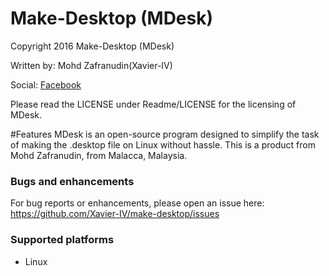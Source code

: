 # Make-Desktop (MDesk)
Copyright 2016 Make-Desktop (MDesk)

Written by: Mohd Zafranudin(Xavier-IV)

Social: [Facebook](https://www.facebook.com/PuteraMujahidIslam)

Please read the LICENSE under Readme/LICENSE for the licensing of MDesk. 

#Features
MDesk is an open-source program designed to simplify the task of making the .desktop file on Linux without hassle. This is a product from Mohd Zafranudin, from Malacca, Malaysia.

### Bugs and enhancements

For bug reports or enhancements, please open an issue here: https://github.com/Xavier-IV/make-desktop/issues

### Supported platforms

* Linux
